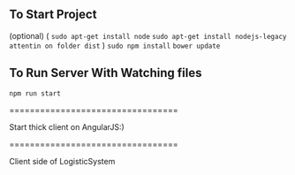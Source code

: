 ## To Start Project
(optional)
(
 `sudo apt-get install node`
 `sudo apt-get install nodejs-legacy`
 `attentin on folder dist`
 )
`sudo npm install`
`bower update`

## To Run Server With Watching files
`npm run start`

=================================

Start thick client on AngularJS:)

=================================

Client side of LogisticSystem

